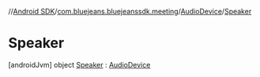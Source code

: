 //[Android SDK](../../../../index.md)/[com.bluejeans.bluejeanssdk.meeting](../../index.md)/[AudioDevice](../index.md)/[Speaker](index.md)



# Speaker  
 [androidJvm] object [Speaker](index.md) : [AudioDevice](../index.md)   

